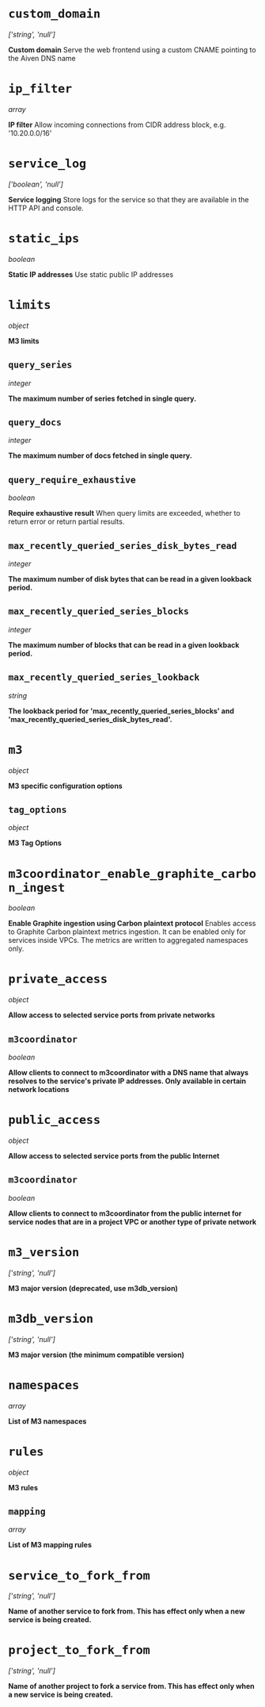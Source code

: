 # `custom_domain`

*\['string\', \'null\'\]*

**Custom domain** Serve the web frontend using a custom CNAME pointing
to the Aiven DNS name

# `ip_filter`

*array*

**IP filter** Allow incoming connections from CIDR address block, e.g.
\'10.20.0.0/16\'

# `service_log`

*\[\'boolean\', \'null\'\]*

**Service logging** Store logs for the service so that they are
available in the HTTP API and console.

# `static_ips`

*boolean*

**Static IP addresses** Use static public IP addresses

# `limits`

*object*

**M3 limits**

## `query_series`

*integer*

**The maximum number of series fetched in single query.**

## `query_docs`

*integer*

**The maximum number of docs fetched in single query.**

## `query_require_exhaustive`

*boolean*

**Require exhaustive result** When query limits are exceeded, whether to
return error or return partial results.

## `max_recently_queried_series_disk_bytes_read`

*integer*

**The maximum number of disk bytes that can be read in a given lookback
period.**

## `max_recently_queried_series_blocks`

*integer*

**The maximum number of blocks that can be read in a given lookback
period.**

## `max_recently_queried_series_lookback`

*string*

**The lookback period for \'max_recently_queried_series_blocks\' and
\'max_recently_queried_series_disk_bytes_read\'.**

# `m3`

*object*

**M3 specific configuration options**

## `tag_options`

*object*

**M3 Tag Options**

# `m3coordinator_enable_graphite_carbon_ingest`

*boolean*

**Enable Graphite ingestion using Carbon plaintext protocol** Enables
access to Graphite Carbon plaintext metrics ingestion. It can be enabled
only for services inside VPCs. The metrics are written to aggregated
namespaces only.

# `private_access`

*object*

**Allow access to selected service ports from private networks**

## `m3coordinator`

*boolean*

**Allow clients to connect to m3coordinator with a DNS name that always
resolves to the service's private IP addresses. Only available in
certain network locations**

# `public_access`

*object*

**Allow access to selected service ports from the public Internet**

## `m3coordinator`

*boolean*

**Allow clients to connect to m3coordinator from the public internet for
service nodes that are in a project VPC or another type of private
network**

# `m3_version`

*\['string\', \'null\'\]*

**M3 major version (deprecated, use m3db_version)**

# `m3db_version`

*\['string\', \'null\'\]*

**M3 major version (the minimum compatible version)**

# `namespaces`

*array*

**List of M3 namespaces**

# `rules`

*object*

**M3 rules**

## `mapping`

*array*

**List of M3 mapping rules**

# `service_to_fork_from`

*\['string\', \'null\'\]*

**Name of another service to fork from. This has effect only when a new
service is being created.**

# `project_to_fork_from`

*\['string\', \'null\'\]*

**Name of another project to fork a service from. This has effect only
when a new service is being created.**
